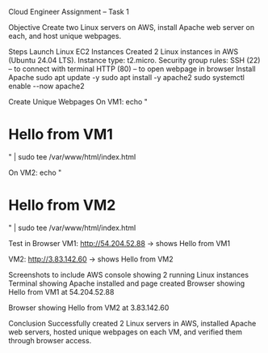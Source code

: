 Cloud Engineer Assignment – Task 1

Objective
Create two Linux servers on AWS, install Apache web server on each, and host unique webpages.

Steps
Launch Linux EC2 Instances
Created 2 Linux instances in AWS (Ubuntu 24.04 LTS).
Instance type: t2.micro.
Security group rules:
SSH (22) – to connect with terminal
HTTP (80) – to open webpage in browser
Install Apache
sudo apt update -y
sudo apt install -y apache2
sudo systemctl enable --now apache2


Create Unique Webpages
On VM1:
echo "<h1>Hello from VM1</h1>" | sudo tee /var/www/html/index.html

On VM2:
echo "<h1>Hello from VM2</h1>" | sudo tee /var/www/html/index.html


Test in Browser
VM1: http://54.204.52.88
 → shows Hello from VM1

VM2: http://3.83.142.60
 → shows Hello from VM2

Screenshots to include
AWS console showing 2 running Linux instances
Terminal showing Apache installed and page created
Browser showing Hello from VM1 at 54.204.52.88

Browser showing Hello from VM2 at 3.83.142.60

Conclusion
Successfully created 2 Linux servers in AWS, installed Apache web servers, hosted unique webpages on each VM, and verified them through browser access.
